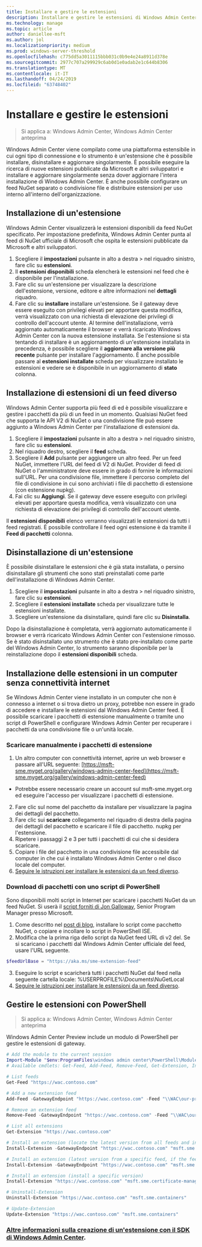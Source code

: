 ```yaml
---
title: Installare e gestire le estensioni
description: Installare e gestire le estensioni di Windows Admin Center (progetto Honolulu)
ms.technology: manage
ms.topic: article
author: daniellee-msft
ms.author: jol
ms.localizationpriority: medium
ms.prod: windows-server-threshold
ms.openlocfilehash: c775dd5a3011115bbb031c0b9e4e24a8911d378e
ms.sourcegitcommit: 2977c707a299929c6ab0d1e0adab2e1c644b8306
ms.translationtype: MT
ms.contentlocale: it-IT
ms.lasthandoff: 04/24/2019
ms.locfileid: "63748402"
---
```

# <a name="install-and-manage-extensions"></a>Installare e gestire le estensioni

>Si applica a: Windows Admin Center, Windows Admin Center anteprima

Windows Admin Center viene compilato come una piattaforma estensibile in cui ogni tipo di connessione e lo strumento è un'estensione che è possibile installare, disinstallare e aggiornare singolarmente. È possibile eseguire la ricerca di nuove estensioni pubblicate da Microsoft e altri sviluppatori e installare e aggiornare singolarmente senza dover aggiornare l'intera installazione di Windows Admin Center. È anche possibile configurare un feed NuGet separato o condivisione file e distribuire estensioni per uso interno all'interno dell'organizzazione.

## <a name="installing-an-extension"></a>Installazione di un'estensione

Windows Admin Center visualizzerà le estensioni disponibili da feed NuGet specificato. Per impostazione predefinita, Windows Admin Center punta al feed di NuGet ufficiale di Microsoft che ospita le estensioni pubblicate da Microsoft e altri sviluppatori.

1. Scegliere il **impostazioni** pulsante in alto a destra > nel riquadro sinistro, fare clic su **estensioni**. 
2. Il **estensioni disponibili** scheda elencherà le estensioni nel feed che è disponibile per l'installazione.
3. Fare clic su un'estensione per visualizzare la descrizione dell'estensione, versione, editore e altre informazioni nel **dettagli** riquadro.
4. Fare clic su **installare** installare un'estensione. Se il gateway deve essere eseguito con privilegi elevati per apportare questa modifica, verrà visualizzato con una richiesta di elevazione dei privilegi di controllo dell'account utente. Al termine dell'installazione, verrà aggiornato automaticamente il browser e verrà ricaricato Windows Admin Center con la nuova estensione installata. Se l'estensione si sta tentando di installare è un aggiornamento di un'estensione installata in precedenza, è possibile scegliere il **aggiornare alla versione più recente** pulsante per installare l'aggiornamento. È anche possibile passare al **estensioni installate** scheda per visualizzare installato le estensioni e vedere se è disponibile in un aggiornamento di **stato** colonna.

## <a name="installing-extensions-from-a-different-feed"></a>Installazione di estensioni di un feed diverso

Windows Admin Center supporta più feed di ed è possibile visualizzare e gestire i pacchetti da più di un feed in un momento. Qualsiasi NuGet feed che supporta le API V2 di NuGet o una condivisione file può essere aggiunto a Windows Admin Center per l'installazione di estensioni da.

1. Scegliere il **impostazioni** pulsante in alto a destra > nel riquadro sinistro, fare clic su **estensioni**.
2. Nel riquadro destro, scegliere il **feed** scheda.
3. Scegliere il **Add** pulsante per aggiungere un altro feed. Per un feed NuGet, immettere l'URL del feed di V2 di NuGet. Provider di feed di NuGet o l'amministratore deve essere in grado di fornire le informazioni sull'URL. Per una condivisione file, immettere il percorso completo del file di condivisione in cui sono archiviati i file di pacchetto di estensione (con estensione nupkg).
4. Fai clic su **Aggiungi**. Se il gateway deve essere eseguito con privilegi elevati per apportare questa modifica, verrà visualizzato con una richiesta di elevazione dei privilegi di controllo dell'account utente.

Il **estensioni disponibili** elenco verranno visualizzati le estensioni da tutti i feed registrati. È possibile controllare il feed ogni estensione è da tramite il **Feed di pacchetti** colonna.

## <a name="uninstalling-an-extension"></a>Disinstallazione di un'estensione

È possibile disinstallare le estensioni che è già stata installata, o persino disinstallare gli strumenti che sono stati preinstallati come parte dell'installazione di Windows Admin Center.

1. Scegliere il **impostazioni** pulsante in alto a destra > nel riquadro sinistro, fare clic su **estensioni**. 
2. Scegliere il **estensioni installate** scheda per visualizzare tutte le estensioni installate.
3. Scegliere un'estensione da disinstallare, quindi fare clic su **Disinstalla**.

Dopo la disinstallazione è completata, verrà aggiornato automaticamente il browser e verrà ricaricato Windows Admin Center con l'estensione rimosso. Se è stato disinstallato uno strumento che è stato pre-installato come parte del Windows Admin Center, lo strumento saranno disponibile per la reinstallazione dopo il **estensioni disponibili** scheda.

## <a name="installing-extensions-on-a-computer-without-internet-connectivity"></a>Installazione delle estensioni in un computer senza connettività internet

Se Windows Admin Center viene installato in un computer che non è connesso a internet o si trova dietro un proxy, potrebbe non essere in grado di accedere e installare le estensioni dal Windows Admin Center feed. È possibile scaricare i pacchetti di estensione manualmente o tramite uno script di PowerShell e configurare Windows Admin Center per recuperare i pacchetti da una condivisione file o un'unità locale.

### <a name="manually-downloading-extension-packages"></a>Scaricare manualmente i pacchetti di estensione

1. Un altro computer con connettività internet, aprire un web browser e passare all'URL seguente: [https://msft-sme.myget.org/gallery/windows-admin-center-feed](https://msft-sme.myget.org/gallery/windows-admin-center-feed) 

  * Potrebbe essere necessario creare un account sul msft-sme.myget.org ed eseguire l'accesso per visualizzare i pacchetti di estensione.

2. Fare clic sul nome del pacchetto da installare per visualizzare la pagina dei dettagli del pacchetto.
3. Fare clic sui **scaricare** collegamento nel riquadro di destra della pagina dei dettagli del pacchetto e scaricare il file di pacchetto. nupkg per l'estensione.
4. Ripetere i passaggi 2 e 3 per tutti i pacchetti di cui che si desidera scaricare.
5. Copiare i file del pacchetto in una condivisione file accessibile dal computer in che cui è installato Windows Admin Center o nel disco locale del computer.
6. [Seguire le istruzioni per installare le estensioni da un feed diverso](#installing-extensions-from-a-different-feed).

### <a name="downloading-packages-with-a-powershell-script"></a>Download di pacchetti con uno script di PowerShell

Sono disponibili molti script in Internet per scaricare i pacchetti NuGet da un feed NuGet. Si userà il [script forniti di Jon Galloway](https://weblogs.asp.net/jongalloway/downloading-a-local-nuget-repository-with-powershell), Senior Program Manager presso Microsoft.

1. Come descritto nel [post di blog](https://weblogs.asp.net/jongalloway/downloading-a-local-nuget-repository-with-powershell), installare lo script come pacchetto NuGet, o copiare e incollare lo script in PowerShell ISE.
2. Modifica che la prima riga dello script da NuGet feed URL di v2 del. Se si scaricano i pacchetti dal Windows Admin Center ufficiale del feed, usare l'URL seguente.

```powershell
$feedUrlBase = "https://aka.ms/sme-extension-feed"
```

3. Eseguire lo script e scaricherà tutti i pacchetti NuGet dal feed nella seguente cartella locale: %USERPROFILE%\Documents\NuGetLocal
4. [Seguire le istruzioni per installare le estensioni da un feed diverso](#installing-extensions-from-a-different-feed).

## <a name="manage-extensions-with-powershell"></a>Gestire le estensioni con PowerShell

>Si applica a: Windows Admin Center, Windows Admin Center anteprima

Windows Admin Center Preview include un modulo di PowerShell per gestire le estensioni di gateway.

```powershell
# Add the module to the current session
Import-Module "$env:ProgramFiles\windows admin center\PowerShell\Modules\ExtensionTools"
# Available cmdlets: Get-Feed, Add-Feed, Remove-Feed, Get-Extension, Install-Extension, Uninstall-Extension, Update-Extension

# List feeds
Get-Feed "https://wac.contoso.com"

# Add a new extension feed
Add-Feed -GatewayEndpoint "https://wac.contoso.com" -Feed "\\WAC\our-private-extensions"

# Remove an extension feed
Remove-Feed -GatewayEndpoint "https://wac.contoso.com" -Feed "\\WAC\our-private-extensions"

# List all extensions
Get-Extension "https://wac.contoso.com"

# Install an extension (locate the latest version from all feeds and install it)
Install-Extension -GatewayEndpoint "https://wac.contoso.com" "msft.sme.containers"

# Install an extension (latest version from a specific feed, if the feed is not present, it will be added)
Install-Extension -GatewayEndpoint "https://wac.contoso.com" "msft.sme.containers" -Feed "https://aka.ms/sme-extension-feed"

# Install an extension (install a specific version)
Install-Extension "https://wac.contoso.com" "msft.sme.certificate-manager" "0.133.0"

# Uninstall-Extension
Uninstall-Extension "https://wac.contoso.com" "msft.sme.containers"

# Update-Extension
Update-Extension "https://wac.contoso.com" "msft.sme.containers"
```

### <a name="learn-more-about-building-an-extension-with-the-windows-admin-center-sdkextendextensibility-overviewmd"></a>[Altre informazioni sulla creazione di un'estensione con il SDK di Windows Admin Center](../extend/extensibility-overview.md).